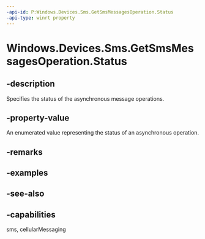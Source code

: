 ----api-id: P:Windows.Devices.Sms.GetSmsMessagesOperation.Status
-api-type: winrt property
---<!-- Property syntaxpublic Windows.Foundation.AsyncStatus Status { get; }--># Windows.Devices.Sms.GetSmsMessagesOperation.Status## -descriptionSpecifies the status of the asynchronous message operations.## -property-valueAn enumerated value representing the status of an asynchronous operation.## -remarks## -examples## -see-also## -capabilitiessms, cellularMessaging